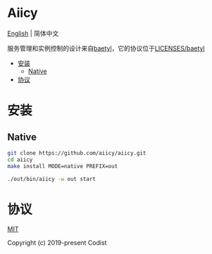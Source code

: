 Aiicy
======== 
[English](README.md) | 简体中文

服务管理和实例控制的设计来自[baetyl](https://github.com/baetyl/baetyl)，它的协议位于[LICENSES/baetyl](LICENSES/baetyl)

<!-- TOC -->

- [安装](#安装)
    - [Native](#native)
- [协议](#协议)

<!-- /TOC -->

# 安装

## Native

```bash
git clone https://github.com/aiicy/aiicy.git
cd aiicy
make install MODE=native PREFIX=out
```

```bash
./out/bin/aiicy -w out start
```

# 协议

[MIT](https://github.com/aiicy/aiicy/blob/master/LICENSE)

Copyright (c) 2019-present Codist

